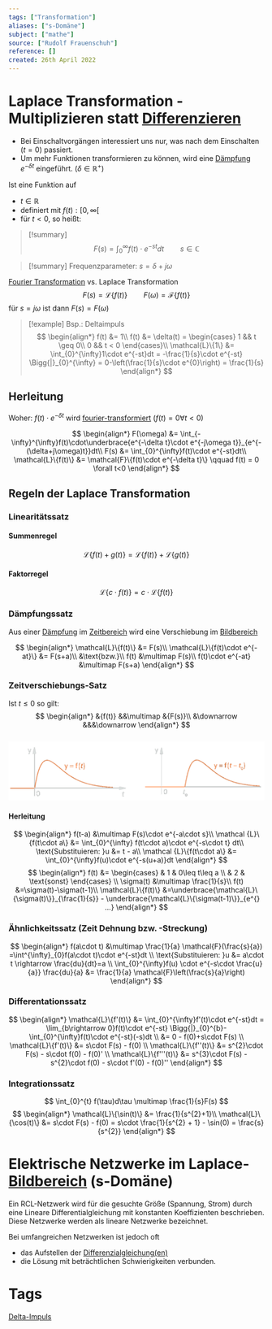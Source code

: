 ```yaml
---
tags: ["Transformation"]
aliases: ["s-Domäne"]
subject: ["mathe"]
source: ["Rudolf Frauenschuh"]
reference: []
created: 26th April 2022
---
```


# Laplace Transformation - Multiplizieren statt [Differenzieren](../mathe%20(3)/Differenzialrechnung.md)
- Bei Einschaltvorgängen interessiert uns nur, was nach dem Einschalten $(t=0)$ passiert.
- Um mehr Funktionen transformieren zu können, wird eine [Dämpfung](../../hwe/Dämpfung.md) $e^{-\delta t}$ eingeführt. $(\delta\in\mathbb{R}^{+})$

Ist eine Funktion auf
- $t\in\mathbb{R}$
- definiert mit $f(t):[0,\infty[$
- für $t<0$,
so heißt:
  
>[!summary] $$F(s) = \int_{0}^{\infty}f(t)\cdot e^{-st}dt \qquad s\in\mathbb{C}$$

> [!summary] Frequenzparameter: $s = \delta+j\omega$
> 

[Fourier Transformation](Fourier%20Transformation.md) vs. Laplace Transformation
$$F(s) = \mathcal{L}\{ f(t)\} \qquad F(\omega) = \mathcal{F} \{f(t)\}$$
für $s=j\omega$ ist dann $F(s)=F(\omega)$

>[!example] Bsp.: Deltaimpuls
> $$
> \begin{align*}
> f(t) &= 1\\
> f(t) &= \delta(t) = \begin{cases}
> 1 && t \geq 0\\
> 0 && t < 0
> \end{cases}\\
> \mathcal{L}\{1\} &= \int_{0}^{\infty}1\cdot e^{-st}dt = -\frac{1}{s}\cdot e^{-st} \Bigg{|}_{0}^{\infty} = 0-\left(\frac{1}{s}\cdot e^{0}\right) = \frac{1}{s}
> \end{align*}
> $$




## Herleitung
Woher: $f(t)\cdot e^{-\delta t}$ wird [fourier-transformiert](Fourier%20Transformation.md) $(f(t)=0 \forall t<0)$

$$
\begin{align*}
F(\omega) &= \int_{-\infty}^{\infty}f(t)\cdot\underbrace{e^{-\delta t}\cdot e^{-j\omega t}}_{e^{-(\delta+j\omega)t}}dt\\
F(s) &= \int_{0}^{\infty}f(t)\cdot e^{-st}dt\\
\mathcal{L}\{f(t)\} &= \mathcal{F}\{f(t)\cdot e^{-\delta t}\} \qquad f(t) = 0 \forall t<0
\end{align*}
$$
## Regeln der Laplace Transformation
### Linearitätssatz
#### Summenregel
$$
\mathcal{L}\{f(t) + g(t)\} = \mathcal{L}\{f(t)\} + \mathcal{L}\{g(t)\} 
$$
#### Faktorregel
$$
\mathcal{L}\{c\cdot f(t)\} = c\cdot \mathcal{L}\{f(t)\} 
$$
### Dämpfungssatz
Aus einer [Dämpfung](../../hwe/Dämpfung.md) im [Zeitbereich](../mathe%20(3)/Komplexe%20Zahlen.md) wird eine Verschiebung im [Bildbereich](../mathe%20(3)/Komplexe%20Zahlen.md)

$$
\begin{align*}
	\mathcal{L}\{f(t)\} &= F(s)\\
	\mathcal{L}\{f(t)\cdot e^{-at}\} &= F(s+a)\\
	&\text{bzw.}\\
	f(t) &\multimap F(s)\\
	f(t)\cdot e^{-at} &\multimap F(s+a)
\end{align*}
$$
### Zeitverschiebungs-Satz
Ist $t \leq 0$ so gilt:
 $$
\begin{align*}
	&{f(t)} &&\multimap &{F(s)}\\
	&\downarrow &&&\downarrow
\end{align*}
$$   
![Zeitverschiebungssatz](../assets/Zeitverschiebungssatz.png)
#### Herleitung
$$
\begin{align*}
	f(t-a) &\multimap F(s)\cdot e^{-a\cdot s}\\
	\mathcal {L}\{f(t\cdot a\} &= \int_{0}^{\infty} f(t\cdot a)\cdot e^{-s\cdot t} dt\\
	\text{Substituieren: }u &= t - a\\
	\mathcal {L}\{f(t\cdot a\} &= \int_{0}^{\infty}f(u)\cdot e^{-s(u+a)}dt
\end{align*}
$$
$$
\begin{align*}
	f(t) &= \begin{cases}
	 & 1 & 0\leq t\leq a \\
	 & 2 & \text{sonst}
	\end{cases}
\\
	\sigma(t) &\multimap \frac{1}{s}\\
	f(t) &=\sigma(t)-\sigma(t-1)\\
	\mathcal{L}\{f(t)\} &=\underbrace{\mathcal{L}\{\sigma(t)\}}_{\frac{1}{s}} - \underbrace{\mathcal{L}\{\sigma(t-1)\}}_{e^{} ...}
\end{align*}
$$
### Ähnlichkeitssatz (Zeit Dehnung bzw. -Streckung)
$$
\begin{align*}
	f(a\cdot t) &\multimap \frac{1}{a} \mathcal{F}(\frac{s}{a})
	=\int^{\infty}_{0}f(a\cdot t)\cdot e^{-st}dt
\\
	\text{Substituieren: }u &= a\cdot t \rightarrow \frac{du}{dt}=a
\\
	 \int_{0}^{\infty}f(u) \cdot e^{-s\cdot \frac{u}{a}} \frac{du}{a} &= \frac{1}{a} \mathcal{F}\left(\frac{s}{a}\right)
\end{align*}
$$

### Differentationssatz
$$
\begin{align*}
	\mathcal{L}\{f'(t)\} &= \int_{0}^{\infty}f'(t)\cdot e^{-st}dt = \lim_{b\rightarrow 0}f(t)\cdot e^{-st} \Bigg{|}_{0}^{b}-\int_{0}^{\infty}f(t)\cdot e^{-st}(-s)dt
\\
	&= 0 - f(0)+s\cdot F(s)
\\
	\mathcal{L}\{f'(t)\} &= s\cdot F(s) - f(0)
\\
	\mathcal{L}\{f''(t)\} &= s^{2}\cdot F(s) - s\cdot f(0) - f(0)'
\\
	\mathcal{L}\{f'''(t)\} &= s^{3}\cdot F(s) - s^{2}\cdot f(0) - s\cdot f'(0) - f(0)''
\end{align*}
$$
### Integrationssatz
$$
\int_{0}^{t} f(\tau)d\tau \multimap \frac{1}{s}F(s)
$$
$$
\begin{align*}
	\mathcal{L}\{\sin(t)\} &= \frac{1}{s^{2}+1}\\
	\mathcal{L}\{\cos(t)\} &= s\cdot F(s) - f(0) = s\cdot \frac{1}{s^{2} + 1} - \sin(0) = \frac{s}{s^{2}}
\end{align*}
$$

# Elektrische Netzwerke im Laplace-[Bildbereich](../mathe%20(3)/Komplexe%20Zahlen.md) (s-Domäne)
Ein RCL-Netzwerk wird für die gesuchte Größe (Spannung, Strom) durch eine Lineare Differentialgleichung mit konstanten Koeffizienten beschrieben. Diese Netzwerke werden als lineare Netzwerke bezeichnet.

Bei umfangreichen Netzwerken ist jedoch oft
 - das Aufstellen der [Differenzialgleichung(en)]({MOC}%20DGL.md) 
 - die Lösung
 mit beträchtlichen Schwierigkeiten verbunden.

# Tags
[Delta-Impuls](Delta-Impuls.md)
 